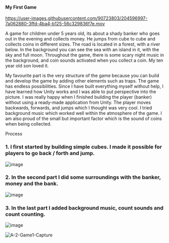 
#### My First Game


https://user-images.githubusercontent.com/90723803/204596997-7a062880-3ffd-4ba4-b125-56c329836f7e.mov




A game for children under 5 years old, its about a shady banker who goes out in the evening and collects money. He jumps from cube to cube and collects coins in different sizes. The road is located in a forest, with a river below. In the background you can see the sea with an island in it, with the sky and full moon. Throughout the game, there is some scary night music in the background, and coin sounds activated when you collect  a coin. My ten year old son loved it.
 

My favourite part is the very structure of the game because you can build and develop the game by adding other elements such as traps. The game has endless possibilities. Since I have built everything myself without help, I have learned how Unity works and I was able to put perspective into the picture. I was really happy when I finished building the player (banker) without using a ready-made application from Unity. The player moves backwards, forwards, and jumps which I thought was very cool. I tried background music which worked well within the atmosphere of the game. I am also proud of the small but important factor which is the sound of coins when being collected.



Process


### 1.	I first started by building simple cubes. I made it possible for players to go back / forth and jump.

![image](https://user-images.githubusercontent.com/90723803/164676586-62210be8-a454-47cd-94aa-19db7d0955ab.png)





### 2.	In the second part I did some surroundings with the banker, money and the bank.

![image](https://user-images.githubusercontent.com/90723803/164678638-66169aaf-fd5e-49b6-82a0-f6a8d729ba88.png)




### 3.	In the last part I added background music, count sounds and count counting.

![image](https://user-images.githubusercontent.com/90723803/164676636-256bc84a-e6ff-4069-888f-6bb243f1e260.png)


![A-2-Game1-Capture](https://user-images.githubusercontent.com/90723803/204598973-c44f2f8f-503b-4a15-8388-84a6e15c63f6.JPG)


